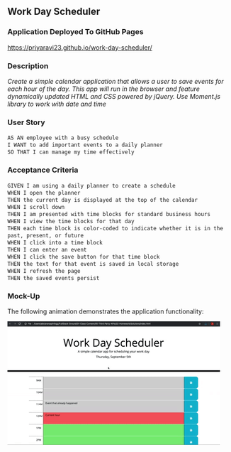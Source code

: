 ## Work Day Scheduler

### Application Deployed To GitHub Pages 

https://priyaravi23.github.io/work-day-scheduler/

### Description 

*Create a simple calendar application that allows a user to save events for each hour of the day. This app will run in the browser and feature dynamically updated HTML and CSS powered by jQuery. Use Moment.js library to work with date and time*

### User Story 

```text
AS AN employee with a busy schedule
I WANT to add important events to a daily planner
SO THAT I can manage my time effectively
```

### Acceptance Criteria

```text
GIVEN I am using a daily planner to create a schedule
WHEN I open the planner
THEN the current day is displayed at the top of the calendar
WHEN I scroll down
THEN I am presented with time blocks for standard business hours
WHEN I view the time blocks for that day
THEN each time block is color-coded to indicate whether it is in the past, present, or future
WHEN I click into a time block
THEN I can enter an event
WHEN I click the save button for that time block
THEN the text for that event is saved in local storage
WHEN I refresh the page
THEN the saved events persist
```

### Mock-Up
The following animation demonstrates the application functionality:

![](assets/images/mock-up.gif)